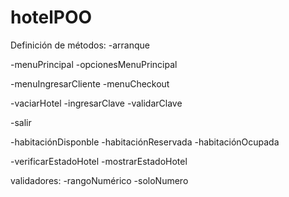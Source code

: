 # hotelPOO
Definición de métodos:
-arranque

-menuPrincipal
-opcionesMenuPrincipal

-menuIngresarCliente
-menuCheckout

-vaciarHotel
-ingresarClave
-validarClave

-salir

-habitaciónDisponble
-habitaciónReservada
-habitaciónOcupada

-verificarEstadoHotel
-mostrarEstadoHotel

validadores:
-rangoNumérico
-soloNumero
